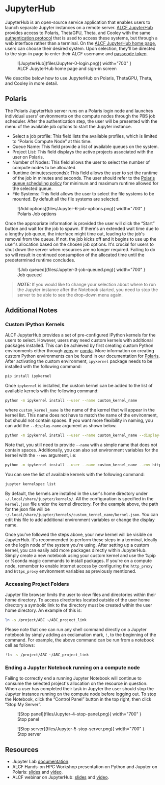 # JupyterHub

JupyterHub is an open-source service application that enables users to launch
separate Jupyter instances on a remote server. [ALCF
JupyterHub](https://jupyter.alcf.anl.gov) provides access to Polaris, ThetaGPU,
Theta, and Cooley with the same [authentication
protocol](../account-project-management/accounts-and-access/alcf-passcode-tokens.md)
that is used to access these systems, but through a web interface rather than a
terminal. On the [ALCF JupyterHub home page](https://jupyter.alcf.anl.gov),
users can choose their desired system. Upon selection, they'll be directed to
the sign-in page to enter their ALCF username and [passcode
token](../account-project-management/accounts-and-access/alcf-passcode-tokens.md).

<figure markdown>
  ![JupyterHub](files/Jupyter-0-login.png){ width="700" }
  <figcaption>ALCF JupyterHub home page and sign-in screen</figcaption>
</figure>

We describe below how to use JupyterHub on Polaris, ThetaGPU, Theta, and Cooley
in more detail.

## Polaris

The Polaris JupyterHub server runs on a Polaris login node and launches individual 
users' environments on the compute nodes through the PBS job scheduler. 
After the authentication step, the user will be presented with the
menu of the available job options to start the Jupyter instance.

- Select a job profile:  This field lists the available profiles, which is
  limited to “Polaris Compute Node” at this time.
- Queue Name: This field provide a list of available queues on the system.
- Project List: This field displays the active projects associated with the user
  on Polaris.
- Number of Nodes: This field allows the user to select the number of compute
  nodes to be allocated.
- Runtime (minutes:seconds): This field allows the user to set the runtime of
  the job in minutes and seconds. The user should refer to the [Polaris queue
  scheduling policy](../polaris/running-jobs.md)
  for minimum and maximum runtime allowed for the selected queue.
- File Systems: This field allows the user to select the file systems to be
  mounted. By default all the file systems are selected.

<figure markdown>
  ![Add options](files/Jupyter-6-job-options.png){ width="700" }
  <figcaption>Polaris Job options</figcaption>
</figure>

Once the appropriate information is provided the user will click the “Start”
button and wait for the job to spawn. If there's an extended wait time due to a
lengthy job queue, the interface might time out, leading to the job's removal
from the queue. If not, the job kicks off and it begins to use up the user's
allocation based on the chosen job options. It's crucial for users to shut down
the server when resources are no longer required. Failing to do so will result
in continued consumption of the allocated time until the predetermined runtime
concludes. 


<figure markdown>
  ![Job queued](files/Jupyter-3-job-queued.png){ width="700" }
  <figcaption>Job queued</figcaption>
</figure>

> **_NOTE:_** If you would like to change your selection about where to run the
> Jupyter instance after the Notebook started, you need to stop the server to be
> able to see the drop-down menu again.


## Additional Notes
 
### Custom IPython Kernels

ALCF JupyterHub provides a set of pre-configured IPython kernels for the users
to select. However, users may need custom kernels with additional packages
installed. This can be achieved by first creating custom Python environments
either through [venv](https://docs.python.org/3/library/venv.html) or
[conda](https://conda.io/projects/conda/en/latest/user-guide/tasks/manage-environments.html).
More information on creating custom Python environments can be found in our
documentation for [Polaris](../polaris/data-science-workflows/python.md).
After activating the custom environment, `ipykernel` package needs to be
installed with the following command:
```bash
pip install ipykernel
```
Once `ipykernel` is installed, the custom kernel can be added to the list of
available kernels with the following command:
```bash
python -m ipykernel install --user --name custom_kernel_name 
```
where `custom_kernel_name` is the name of the kernel that will appear in the
kernel list. This name does not have to match the name of the environment, but
should not contain spaces. If you want more flexibility in naming, you can add
the `--display-name` argument as shown below.
```bash
python -m ipykernel install --user --name custom_kernel_name --display-name "Polaris Python 3.11 Tensorflow 2.4.1" 
```
Note that, you still need to provide `--name` with a simple name that does not
contain spaces. Additionally, you can also set environment variables for the
kernel with the `--env` argument, i.e:
```bash
python -m ipykernel install --user --name custom_kernel_name --env http_proxy http://proxy.alcf.anl.gov:3128 --env https_proxy http://proxy.alcf.anl.gov:3128
```
You can see the list of available kernels with the following command:
```bash
jupyter kernelspec list
```
By default, the kernels are installed in the user's home directory under
`~/.local/share/jupyter/kernels/`. All the configuration is specified in the
`kernel.json` file under the kernel directory. For the example above, the path
for the json file will be
`~/.local/share/jupyter/kernels/custom_kernel_name/kernel.json`. You can edit
this file to add additional environment variables or change the display name.

Once you've followed the steps above, your new kernel will be visible on
JupyterHub. It's recommended to perform these steps in a terminal, ideally on
the login node of the system you're using. After setting up a custom kernel, you
can easily add more packages directly within JupyterHub. Simply create a new
notebook using your custom kernel and use the %pip or %conda magic commands to
install packages. If you're on a compute node, remember to enable internet
access by configuring the `http_proxy` and `https_proxy` environment variables as
previously mentioned.

### Accessing Project Folders

Jupyter file browser limits the user to view files and directories within their
home directory. To access directories located outside of the user home directory
a symbolic link to the directory must be created within the user home directory.
An example of this is:

```bash
ln -s /project/ABC ~/ABC_project_link
```
Please note that one can run any shell command directly on a Jupyter notebook by
simply adding an exclamation mark, `!`, to the beginning of the command. For
example, the above command can be run from a notebook cell as follows:

```bash
!ln -s /project/ABC ~/ABC_project_link
```

### Ending a Jupyter Notebook running on a compute node
Failing to correctly end a running Jupyter Notebook will continue to consume the
selected project's allocation on the resource in question. When a user has
completed their task in Jupyter the user should stop the Jupyter instance
running on the compute node before logging out.  To stop the Notebook, click the
“Control Panel” button in the top right, then click “Stop My Server”.

<figure markdown>
  ![Stop panel](files/Jupyter-4-stop-panel.png){ width="700" }
  <figcaption>Stop panel</figcaption>
</figure>

<figure markdown>
  ![Stop server](files/Jupyter-5-stop-server.png){ width="700" }
  <figcaption>Stop server</figcaption>
</figure>


## Resources
* Jupyter Lab [documentation](https://jupyterlab.readthedocs.io/en/stable/).
* ALCF Hands-on HPC Workshop presentation on Python and Jupyter on Polaris: [slides](https://www.alcf.anl.gov/support-center/training-assets/python-jupyter-notebook-and-containers) and [video](https://youtu.be/fhCe5eO1RSM).
* ALCF webinar on JupyterHub: [slides](https://github.com/keceli/ezHPC/blob/main/webinar/jupyterhub_webinar.pdf) and [video](https://youtu.be/X9g9eQcYseI?feature=shared).
